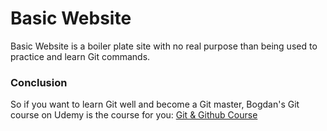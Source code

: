 # Basic Website

Basic Website is a boiler plate site with no real purpose than being used to practice and learn Git commands.

### Conclusion

So if you want to learn Git well and become a Git master, Bogdan's Git course on Udemy is the course for you: [Git & Github Course](https://www.udemy.com/course/git-and-github-complete-guide/ "Bogdan's Git & Github Course on Udemy")
